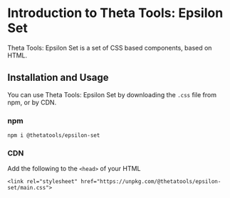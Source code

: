 # Introduction to Theta Tools: Epsilon Set

Theta Tools: Epsilon Set is a set of CSS based components, based on HTML.<br>

## Installation and Usage

You can use Theta Tools: Epsilon Set by downloading the `.css` file from npm, or by CDN.

### npm 
```
npm i @thetatools/epsilon-set
```

### CDN
Add the following to the `<head>` of your HTML
```
<link rel="stylesheet" href="https://unpkg.com/@thetatools/epsilon-set/main.css">
```